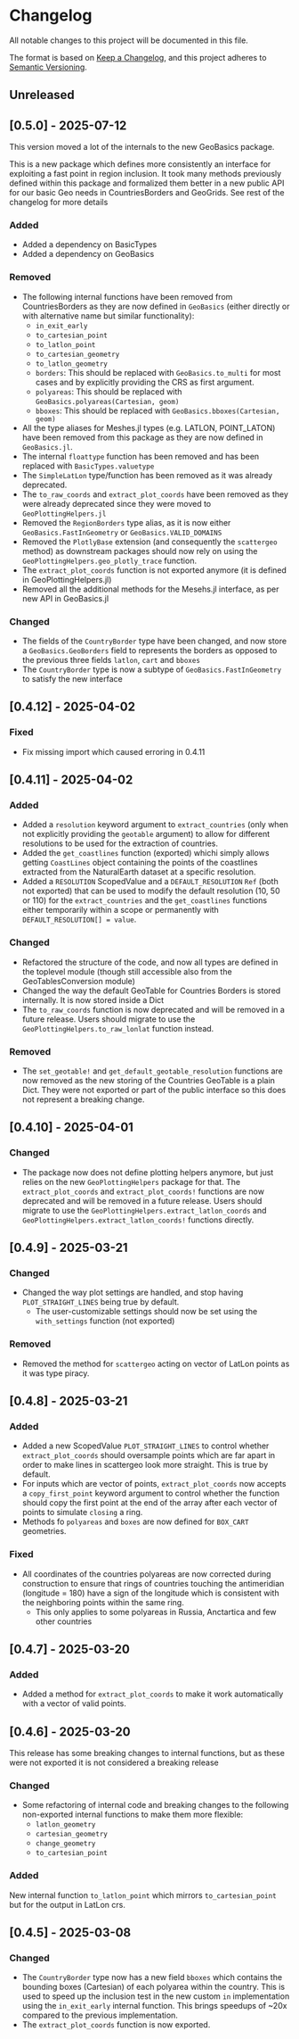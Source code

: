 # Changelog

All notable changes to this project will be documented in this file.

The format is based on [Keep a Changelog](https://keepachangelog.com/en/1.1.0/),
and this project adheres to [Semantic Versioning](https://semver.org/spec/v2.0.0.html).

## Unreleased

## [0.5.0] - 2025-07-12

This version moved a lot of the internals to the new GeoBasics package.

This is a new package which defines more consistently an interface for exploiting a fast point in region inclusion. It took many methods previously defined within this package and formalized them better in a new public API for our basic Geo needs in CountriesBorders and GeoGrids. See rest of the changelog for more details

### Added 
- Added a dependency on BasicTypes
- Added a dependency on GeoBasics

### Removed
- The following internal functions have been removed from CountriesBorders as they are now defined in `GeoBasics` (either directly or with alternative name but similar functionality):
  - `in_exit_early`
  - `to_cartesian_point`
  - `to_latlon_point`
  - `to_cartesian_geometry`
  - `to_latlon_geometry`
  - `borders`: This should be replaced with `GeoBasics.to_multi` for most cases and by explicitly providing the CRS as first argument.
  - `polyareas`: This should be replaced with `GeoBasics.polyareas(Cartesian, geom)`
  - `bboxes`: This should be replaced with `GeoBasics.bboxes(Cartesian, geom)`
- All the type aliases for Meshes.jl types (e.g. LATLON, POINT_LATON) have been removed from this package as they are now defined in `GeoBasics.jl`.
- The internal `floattype` function has been removed and has been replaced with `BasicTypes.valuetype`
- The `SimpleLatLon` type/function has been removed as it was already deprecated.
- The `to_raw_coords` and `extract_plot_coords` have been removed as they were already deprecated since they were moved to `GeoPlottingHelpers.jl`
- Removed the `RegionBorders` type alias, as it is now either `GeoBasics.FastInGeometry` or `GeoBasics.VALID_DOMAINS`
- Removed the `PlotlyBase` extension (and consequently the `scattergeo` method) as downstream packages should now rely on using the `GeoPlottingHelpers.geo_plotly_trace` function.
- The `extract_plot_coords` function is not exported anymore (it is defined in GeoPlottingHelpers.jl)
- Removed all the additional methods for the Mesehs.jl interface, as per new API in GeoBasics.jl

### Changed
- The fields of the `CountryBorder` type have been changed, and now store a `GeoBasics.GeoBorders` field to represents the borders as opposed to the previous three fields `latlon`, `cart` and `bboxes`
- The `CountryBorder` type is now a subtype of `GeoBasics.FastInGeometry` to satisfy the new interface

## [0.4.12] - 2025-04-02

### Fixed
- Fix missing import which caused erroring in 0.4.11

## [0.4.11] - 2025-04-02

### Added
- Added a `resolution` keyword argument to `extract_countries` (only when not explicitly providing the `geotable` argument) to allow for different resolutions to be used for the extraction of countries.
- Added the `get_coastlines` function (exported) whichi simply allows getting `CoastLines` object containing the points of the coastlines extracted from the NaturalEarth dataset at a specific resolution.
- Added a `RESOLUTION` ScopedValue and a `DEFAULT_RESOLUTION` `Ref` (both not exported) that can be used to modify the default resolution (10, 50 or 110) for the `extract_countries` and the `get_coastlines` functions either temporarily within a scope or permanently with `DEFAULT_RESOLUTION[] = value`.

### Changed
- Refactored the structure of the code, and now all types are defined in the toplevel module (though still accessible also from the GeoTablesConversion module)
- Changed the way the default GeoTable for Countries Borders is stored internally. It is now stored inside a Dict
- The `to_raw_coords` function is now deprecated and will be removed in a future release. Users should migrate to use the `GeoPlottingHelpers.to_raw_lonlat` function instead.

### Removed
- The `set_geotable!` and `get_default_geotable_resolution` functions are now removed as the new storing of the Countries GeoTable is a plain Dict. They were not exported or part of the public interface so this does not represent a breaking change.

## [0.4.10] - 2025-04-01

### Changed
- The package now does not define plotting helpers anymore, but just relies on the new `GeoPlottingHelpers` package for that. The `extract_plot_coords` and `extract_plot_coords!` functions are now deprecated and will be removed in a future release. Users should migrate to use the `GeoPlottingHelpers.extract_latlon_coords` and `GeoPlottingHelpers.extract_latlon_coords!` functions directly.

## [0.4.9] - 2025-03-21

### Changed
- Changed the way plot settings are handled, and stop having `PLOT_STRAIGHT_LINES` being true by default.
  - The user-customizable settings should now be set using the `with_settings` function (not exported)

### Removed
- Removed the method for `scattergeo` acting on vector of LatLon points as it was type piracy.

## [0.4.8] - 2025-03-21

### Added
- Added a new ScopedValue `PLOT_STRAIGHT_LINES` to control whether `extract_plot_coords` should oversample points which are far apart in order to make lines in scattergeo look more straight. This is true by default.
- For inputs which are vector of points, `extract_plot_coords` now accepts a `copy_first_point` keyword argument to control whether the function should copy the first point at the end of the array after each vector of points to simulate `closing` a ring.
- Methods fo `polyareas` and `boxes` are now defined for `BOX_CART` geometries.

### Fixed
- All coordinates of the countries polyareas are now corrected during construction to ensure that rings of countries touching the antimeridian (longitude = 180) have a sign of the longitude which is consistent with the neighboring points within the same ring.
  - This only applies to some polyareas in Russia, Anctartica and few other countries

## [0.4.7] - 2025-03-20

### Added
- Added a method for `extract_plot_coords` to make it work automatically with a vector of valid points.

## [0.4.6] - 2025-03-20
This release has some breaking changes to internal functions, but as these were not exported it is not considered a breaking release

### Changed
- Some refactoring of internal code and breaking changes to the following non-exported internal functions to make them more flexible:
    - `latlon_geometry`
    - `cartesian_geometry`
    - `change_geometry`
    - `to_cartesian_point`

### Added
New internal function `to_latlon_point` which mirrors `to_cartesian_point` but for the output in LatLon crs.

## [0.4.5] - 2025-03-08

### Changed
- The `CountryBorder` type now has a new field `bboxes` which contains the bounding boxes (Cartesian) of each polyarea within the country. This is used to speed up the inclusion test in the new custom `in` implementation using the `in_exit_early` internal function. This brings speedups of ~20x compared to the previous implementation.
- The `extract_plot_coords` function is now exported.
